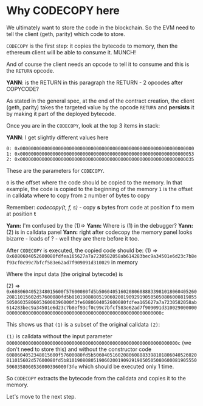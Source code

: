# Why CODECOPY here

We ultimately want to store the code in the blockchain. So the EVM need to tell the client (geth, parity) which code to store.


`CODECOPY` is the first step: it copies the bytecode to memory, then the ethereum client will be able to consume it.  MUNCH!

And of course the client needs an opcode to tell it to consume and this is the `RETURN` opcode.

**YANN**: is the RETURN in this paragraph the RETURN - 2 opcodes after COPYCODE?

As stated in the general spec, at the end of the contract creation, the client (geth, parity) takes the targeted value by the opcode `RETURN` and **persists** it by making it part of the deployed bytecode.  

Once you are in the `CODECOPY`, look at the top 3 items in stack:

**YANN**: I get slightly different values here

`0: 0x0000000000000000000000000000000000000000000000000000000000000000`
`1: 0x0000000000000000000000000000000000000000000000000000000000000053`
`2: 0x0000000000000000000000000000000000000000000000000000000000000035`

These are the parameters for `CODECOPY`.

`0` is the offset where the code should be copied to the memory. In that example, the code is copied to the beginning of the memory
`1` is the offset in calldata where to copy from
`2` number of bytes to copy

Remember: *codecopy(t, f, s)* - copy **s** bytes from code at position **f** to mem at position **t**

**Yann:** I'm confused by the (1)=> 
**Yann:** Where is (1) in the debugger?
**Yann:** (2) is in calldata panel
**Yann:** right after codecopy the memory panel looks bizarre - loads of ? - well they are there before it too.




After `CODECOPY` is executed, the copied code should be:
(1) => `0x6080604052600080fdfea165627a7a7230582058ab614283bec9a34501e6d23c7b8ef93cf0c99c7bfcf583e62ad7f909091d310029` in memory

Where the input data (the original bytecode) is

(2) => `0x6080604052348015600f57600080fd5b50604051602080608883398101806040526020811015602d57600080fd5b8101908080519060200190929190505050806000819055505060358060536000396000f3fe6080604052600080fdfea165627a7a7230582058ab614283bec9a34501e6d23c7b8ef93cf0c99c7bfcf583e62ad7f909091d310029000000000000000000000000000000000000000000000000000000000000000c`

This shows us that `(1)` is a subset of the original calldata `(2)`:

`(1)` is calldata without the input parameter `000000000000000000000000000000000000000000000000000000000000000c` (we don't need to store this)
and without the constructor code `6080604052348015600f57600080fd5b50604051602080608883398101806040526020811015602d57600080fd5b8101908080519060200190929190505050806000819055505060358060536000396000f3fe` which should be executed only 1 time.

So `CODECOPY` extracts the bytecode from the calldata and copies it to the memory.

Let's move to the next step.

